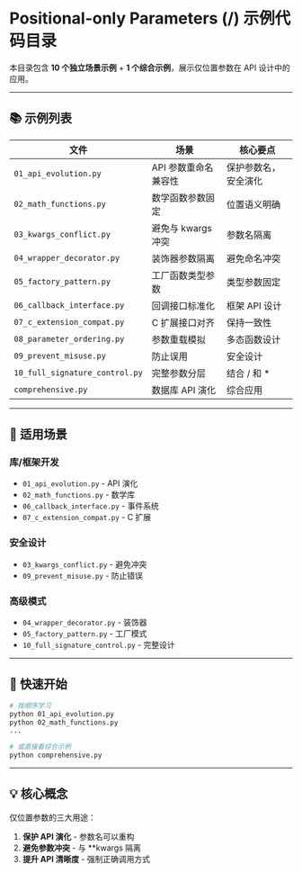 # Positional-only Parameters (/) 示例代码目录

本目录包含 **10 个独立场景示例** + **1 个综合示例**，展示仅位置参数在 API 设计中的应用。

---

## 📚 示例列表

| 文件 | 场景 | 核心要点 |
|------|------|----------|
| `01_api_evolution.py` | API 参数重命名兼容性 | 保护参数名，安全演化 |
| `02_math_functions.py` | 数学函数参数固定 | 位置语义明确 |
| `03_kwargs_conflict.py` | 避免与 kwargs 冲突 | 参数名隔离 |
| `04_wrapper_decorator.py` | 装饰器参数隔离 | 避免命名冲突 |
| `05_factory_pattern.py` | 工厂函数类型参数 | 类型参数固定 |
| `06_callback_interface.py` | 回调接口标准化 | 框架 API 设计 |
| `07_c_extension_compat.py` | C 扩展接口对齐 | 保持一致性 |
| `08_parameter_ordering.py` | 参数重载模拟 | 多态函数设计 |
| `09_prevent_misuse.py` | 防止误用 | 安全设计 |
| `10_full_signature_control.py` | 完整参数分层 | 结合 / 和 * |
| `comprehensive.py` | 数据库 API 演化 | 综合应用 |

---

## 🎯 适用场景

### 库/框架开发
- `01_api_evolution.py` - API 演化
- `02_math_functions.py` - 数学库
- `06_callback_interface.py` - 事件系统
- `07_c_extension_compat.py` - C 扩展

### 安全设计
- `03_kwargs_conflict.py` - 避免冲突
- `09_prevent_misuse.py` - 防止错误

### 高级模式
- `04_wrapper_decorator.py` - 装饰器
- `05_factory_pattern.py` - 工厂模式
- `10_full_signature_control.py` - 完整设计

---

## 🚀 快速开始

```bash
# 按顺序学习
python 01_api_evolution.py
python 02_math_functions.py
...

# 或直接看综合示例
python comprehensive.py
```

---

## 💡 核心概念

仅位置参数的三大用途：
1. **保护 API 演化** - 参数名可以重构
2. **避免参数冲突** - 与 **kwargs 隔离
3. **提升 API 清晰度** - 强制正确调用方式

